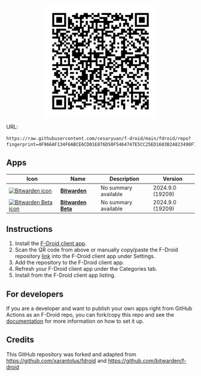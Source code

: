 <p align="center">
    <!-- <a href="ttps://raw.githubusercontent.com/username/f-droid/main/fdroid/repo?fingerprint=XXX">
        <img src="fdroid/btn.png" alt="F-Droid repo url button" width="323" height="125"/>
    </a> -->
    <br>
    <a href="https://raw.githubusercontent.com/cesaryuan/f-droid/main/fdroid/repo?fingerprint=4F966AF134F6ABCE6CD01E876D50F5464747E5CC25ED1603B24823498F763275">
        <img src="fdroid/repo/index.png?raw=true" alt="F-Droid repo QR code" width="300" height="300"/>
    </a>
</p>

URL:
```
https://raw.githubusercontent.com/cesaryuan/f-droid/main/fdroid/repo?fingerprint=4F966AF134F6ABCE6CD01E876D50F5464747E5CC25ED1603B24823498F763275
```

## Apps

<!-- This table is auto-generated. Do not edit -->
| Icon | Name | Description | Version |
| --- | --- | --- | --- |
| <a href=""><img src="fdroid/repo/com.x8bit.bitwarden/en-US/icon.png" alt="Bitwarden icon" width="36px" height="36px"></a> | [**Bitwarden**]() | No summary available | 2024.9.0 (19209) |
| <a href=""><img src="fdroid/repo/com.x8bit.bitwarden.beta/en-US/icon.png" alt="Bitwarden Beta icon" width="36px" height="36px"></a> | [**Bitwarden Beta**]() | No summary available | 2024.9.0 (19209) |
<!-- end apps table -->

## Instructions

1. Install the [F-Droid client app](https://f-droid.org/).
2. Scan the QR code from above or manually copy/paste the F-Droid repository [link](ttps://raw.githubusercontent.com/username/f-droid/main/fdroid/repo?fingerprint=XXX) into the F-Droid client app under Settings.
3. Add the repository to the F-Droid client app.
4. Refresh your F-Droid client app under the Categories tab.
5. Install from the F-Droid client app listing.

## For developers
If you are a developer and want to publish your own apps right from GitHub Actions as an F-Droid repo, you can fork/copy this repo and see the [documentation](setup.md) for more information on how to set it up.

## Credits

This GitHub repository was forked and adapted from https://github.com/xarantolus/fdroid and https://github.com/bitwarden/f-droid

